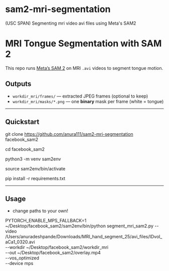# sam2-mri-segmentation
(USC SPAN) Segmenting mri video avi files using Meta's SAM2 

# MRI Tongue Segmentation with SAM 2

This repo runs [Meta’s SAM 2](https://github.com/facebookresearch/sam2) on MRI `.avi` videos to segment tongue motion.

## Outputs
- `workdir_mri/frames/` — extracted JPEG frames (optional to keep)
- `workdir_mri/masks/*.png` — one **binary** mask per frame (white = tongue)

---

## Quickstart

git clone https://github.com/anura111/sam2-mri-segmentation facebook_sam2

cd facebook_sam2


python3 -m venv sam2env

source sam2env/bin/activate

pip install -r requirements.txt

---

## Usage
- change paths to your own!
  
PYTORCH_ENABLE_MPS_FALLBACK=1 \
~/Desktop/facebook_sam2/sam2env/bin/python segment_mri_sam2.py 
  --video /Users/anuradeshpande/Downloads/MRI_hand_segment_25/avi_files/IDvol_aCa1_0320.avi \
  --workdir ~/Desktop/facebook_sam2/workdir_mri \
  --out ~/Desktop/facebook_sam2/overlay.mp4 \
  --vos_optimized \
  --device mps
